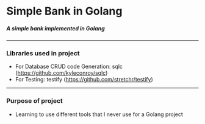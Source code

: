 # Simple Bank in Golang
##### A simple bank implemented in Golang

---
### Libraries used in project
- For Database CRUD code Generation: sqlc (https://github.com/kyleconroy/sqlc)
- For Testing: testify (https://github.com/stretchr/testify)

---
### Purpose of project
 - Learning to use different tools that I never use for a Golang project